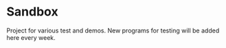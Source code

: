 # Sandbox
Project for various test and demos.
New programs for testing will be added here every week.
